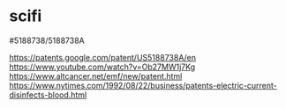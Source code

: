 # scifi


#5188738/5188738A 

https://patents.google.com/patent/US5188738A/en
https://www.youtube.com/watch?v=Ob27MW1j7Kg
https://www.altcancer.net/emf/new/patent.html
https://www.nytimes.com/1992/08/22/business/patents-electric-current-disinfects-blood.html
